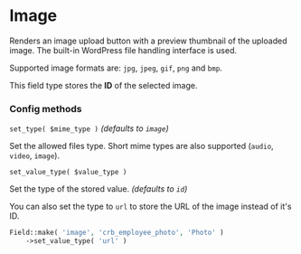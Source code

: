# Image

Renders an image upload button with a preview thumbnail of the uploaded image. The built-in WordPress file handling interface is used.

Supported image formats are: `jpg`, `jpeg`, `gif`, `png` and `bmp`.

This field type stores the **ID** of the selected image.

### Config methods

`set_type( $mime_type )` *(defaults to `image`)*

Set the allowed files type. Short mime types are also supported (`audio`, `video`, `image`).

`set_value_type( $value_type )`

Set the type of the stored value. *(defaults to `id`)*

You can also set the type to `url` to store the URL of the image instead of it's ID.

```php
Field::make( 'image', 'crb_employee_photo', 'Photo' )
	->set_value_type( 'url' )
```
